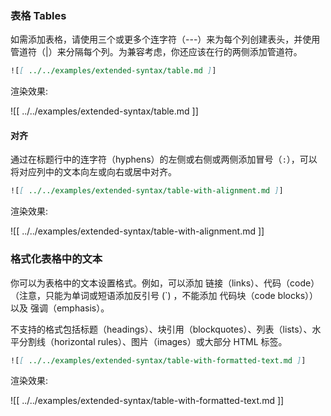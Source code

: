 ### 表格 Tables

如需添加表格，请使用三个或更多个连字符（---）来为每个列创建表头，并使用管道符（|）来分隔每个列。为兼容考虑，你还应该在行的两侧添加管道符。

```markdown
![[ ../../examples/extended-syntax/table.md ]]
```

渲染效果: 

![[ ../../examples/extended-syntax/table.md ]]

#### 对齐

通过在标题行中的连字符（hyphens）的左侧或右侧或两侧添加冒号（`:`），可以将对应列中的文本向左或向右或居中对齐。

```markdown
![[ ../../examples/extended-syntax/table-with-alignment.md ]]
```

渲染效果: 

![[ ../../examples/extended-syntax/table-with-alignment.md ]]

### 格式化表格中的文本

你可以为表格中的文本设置格式。例如，可以添加 链接（links）、代码（code） （注意，只能为单词或短语添加反引号 (`) ，不能添加 代码块（code blocks））以及 强调（emphasis）。

不支持的格式包括标题（headings）、块引用（blockquotes）、列表（lists）、水平分割线（horizontal rules）、图片（images）或大部分 HTML 标签。

```markdown
![[ ../../examples/extended-syntax/table-with-formatted-text.md ]]
```

渲染效果: 

![[ ../../examples/extended-syntax/table-with-formatted-text.md ]]